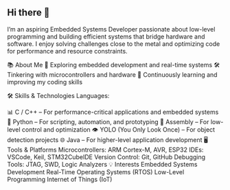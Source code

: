 ## Hi there 👋

<!--
**Kwonsiwoo2/Kwonsiwoo2** is a ✨ _special_ ✨ repository because its `README.md` (this file) appears on your GitHub profile.

Here are some ideas to get you started:

- 🔭 I’m currently working on ...
- 🌱 I’m currently learning ...
- 👯 I’m looking to collaborate on ...
- 🤔 I’m looking for help with ...
- 💬 Ask me about ...
- 📫 How to reach me: ...
- 😄 Pronouns: ...
- ⚡ Fun fact: ...
-->

I’m an aspiring Embedded Systems Developer passionate about low-level programming and building efficient systems that bridge hardware and software. I enjoy solving challenges close to the metal and optimizing code for performance and resource constraints.

📚 About Me
🚀 Exploring embedded development and real-time systems
🛠️ Tinkering with microcontrollers and hardware
📖 Continuously learning and improving my coding skills

🛠️ Skills & Technologies
Languages:

📊 C / C++ – For performance-critical applications and embedded systems
🐍 Python – For scripting, automation, and prototyping
🧠 Assembly – For low-level control and optimization
👁️ YOLO (You Only Look Once) – For object detection projects
🌐 Java – For higher-level application development
🖥️ Tools & Platforms
Microcontrollers: ARM Cortex-M, AVR, ESP32
IDEs: VSCode, Keil, STM32CubeIDE
Version Control: Git, GitHub
Debugging Tools: JTAG, SWD, Logic Analyzers
💡 Interests
Embedded Systems Development
Real-Time Operating Systems (RTOS)
Low-Level Programming
Internet of Things (IoT)
